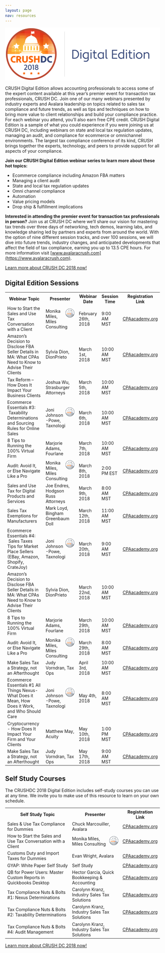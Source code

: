 ```yaml
---
layout: page
nav: resources
---
```


<img src="/public/images/crushdc_digital.png" width="512" height="171" alt="CRUSHDC 2018 Digital Edition" />

CRUSH Digital Edition allows accounting professionals to access some of the expert content available at this year’s premier event for transaction tax professionals, CRUSH DC. Join one of our many webinars presented by industry experts and Avalara leadership on topics related to sales tax compliance and future trends, as well as tips and techniques on how to bring more value to client relationships and build your compliance practice. For each webinar you attend, you’ll also earn free CPE credit. CRUSH Digital Edition is a sample of what you could experience if you were joining us at CRUSH DC, including webinars on state and local tax regulation updates, managing an audit, and compliance for ecommerce or omnichannel environments. The largest tax compliance conference of its kind, CRUSH brings together the experts, technology, and peers to provide support for all aspects of your compliance.

**Join our CRUSH Digital Edition webinar series to learn more about these hot topics:**

<ul class="normal">
  <li>Ecommerce compliance including Amazon FBA matters</li>
  <li>Managing a client audit</li>
  <li>State and local tax regulation updates</li>
  <li>Omni channel compliance</li>
  <li>Automation</li>
  <li>Value pricing models</li>
  <li>Drop ship & fulfillment implications</li>
</ul>

**Interested in attending the premier event for transaction tax professionals in person?** Join us at CRUSH DC where we’ll share our vision for mastering tax trends over three days of networking, tech demos, learning labs, and knowledge sharing led by partners and experts from around the world. With the option of nine different session tracks, and over 100 sessions, we will dive into future trends, industry changes, and anticipated developments that affect the field of tax compliance, earning you up to 13.5 CPE hours.  For more information visit [www.avalaracrush.com](https://www.avalaracrush.com).

<p class="btn-callout"><a href="http://www.avalaracrush.com/events/crush-dc-2018/event-summary-67b6e698ed174ce7bb0b602320e448d3.aspx" role="button">Learn more about CRUSH DC 2018 now!</a></p>

## Digital Edition Sessions

<div class="mobile-table">
  <table class="styled-table">
    <tr>
      <th>Webinar Topic</th>
      <th>Presenter</th>
      <th>Webinar Date</th>
      <th>Session Time</th>
      <th>Registration Link</th>
    </tr>
    <tr>
      <td>How to Start the Sales and Use Tax Conversation with a Client</td>
      <td><img src="/public/images/crushdc_silver.png" width="30" height="30" align="right" alt="CRUSHDC 2018 Silver Sponsor" />Monika Miles, Miles Consulting</td>
      <td>February 26th, 2018</td>
      <td>9:00 AM MST</td>
      <td><a href="https://www.cpaacademy.org/webinars/a0D4400000UC3GpEAL">CPAacademy.org</a></td>
    </tr>
    <tr>
      <td>Amazon’s Decision to Disclose FBA Seller Details in MA: What CPAs Need to Know to Advise Their Clients</td>
      <td>Sylvia Dion, DionPrieto</td>
      <td>March 1st, 2018</td>
      <td>10:00 AM MST</td>
      <td><a href="https://www.cpaacademy.org/webinars/a0D4400000UnMq3EAF">CPAacademy.org</a></td>
    </tr>
    <tr>
      <td>Tax Reform – How Does It Impact Your Business Clients</td>
      <td>Joshua Wu, Strasburger Attorneys</td>
      <td>March 5th, 2018</td>
      <td>10:00 AM MST</td>
      <td><a href="https://www.cpaacademy.org/webinars/a0D4400000UDxUeEAL">CPAacademy.org</a></td>
    </tr>
    <tr>
      <td>Ecommerce Essentials #3:  Taxability Determinations and Sourcing Rules for Online Sales</td>
      <td><img src="/public/images/crushdc_silver.png" width="30" height="30" align="right" alt="CRUSHDC 2018 Silver Sponsor" />Joni Johnson-Powe, Taxnologi</td>
      <td>March 6th, 2018</td>
      <td>10:00 AM MST</td>
      <td><a href="https://www.cpaacademy.org/webinars/a0D4400000UEUc8EAH">CPAacademy.org</a></td>
    </tr>
    <tr>
      <td>8 Tips to Running the 100%  Virtual Firm</td>
      <td>Marjorie Adams, Fourlane</td>
      <td>March 7th, 2018</td>
      <td>10:00 AM MST</td>
      <td><a href="https://www.cpaacademy.org/webinars/a0D4400000TZ5urEAD">CPAacademy.org</a></td>
    </tr>
    <tr>
      <td>Audit: Avoid It, or Else Navigate Like a Pro</td>
      <td><img src="/public/images/crushdc_silver.png" width="30" height="30" align="right" alt="CRUSHDC 2018 Silver Sponsor" />Monika Miles, Miles Consulting</td>
      <td>March 8th, 2018</td>
      <td>2:00 PM EST</td>
      <td><a href="https://www.cpaacademy.org/webinars/a0D4400000UEbJSEA1">CPAacademy.org</a></td>
    </tr>
    <tr>
      <td>Sales and Use Tax for Digital Products and Services </td>
      <td>Joe Endres, Hodgson Russ Attorneys</td>
      <td>March 9th, 2018</td>
      <td>8:00 AM MST</td>
      <td><a href="https://www.cpaacademy.org/webinars/a0D4400000UnR6fEAF">CPAacademy.org</a></td>
    </tr>
    <tr>
      <td>Sales Tax Exemptions for Manufacturers</td>
      <td>Mark Loyd, Bingham Greenbaum Doll</td>
      <td>March 12th, 2018</td>
      <td>11:00 AM MST</td>
      <td><a href="https://www.cpaacademy.org/webinars/a0D4400000UDw7PEAT">CPAacademy.org</a></td>
    </tr>
    <tr>
      <td>Ecommerce Essentials #4:  Sales Taxes Tips for Market Place Sellers (EBay, Amazon, Shopify, CrateJoy)</td>
      <td><img src="/public/images/crushdc_silver.png" width="30" height="30" align="right" alt="CRUSHDC 2018 Silver Sponsor" />Joni Johnson-Powe, Taxnologi</td>
      <td>March 20th, 2018</td>
      <td>9:00 AM MST</td>
      <td><a href="https://www.cpaacademy.org/webinars/a0D4400000UEUmxEAH">CPAacademy.org</a></td>
    </tr>
    <tr>
      <td> Amazon’s Decision to Disclose FBA Seller Details in MA: What CPAs Need to Know to Advise Their Clients</td>
      <td>Sylvia Dion, DionPrieto</td>
      <td>March 22nd, 2018</td>
      <td>10:00 AM MST</td>
      <td><a href="https://www.cpaacademy.org/webinars/a0D4400000UnMq3EAF">CPAacademy.org</a></td>
    </tr>
    <tr>
      <td>8 Tips to Running the 100%  Virtual Firm</td>
      <td>Marjorie Adams, Fourlane</td>
      <td>March 29th, 2018</td>
      <td>10:00 AM MST</td>
      <td><a href="https://www.cpaacademy.org/webinars/a0D4400000TZ5urEAD">CPAacademy.org</a></td>
    </tr>
    <tr>
      <td>Audit: Avoid It, or Else Navigate Like a Pro</td>
      <td><img src="/public/images/crushdc_silver.png" width="30" height="30" align="right" alt="CRUSHDC 2018 Silver Sponsor" />Monika Miles, Miles Consulting</td>
      <td>March 29th, 2018</td>
      <td>8:00 AM MST</td>
      <td><a href="https://www.cpaacademy.org/webinars/a0D4400000UEbbDEAT">CPAacademy.org</a></td>
    </tr>
    <tr>
      <td>Make Sales Tax a Strategy, not an Afterthought</td>
      <td>Judy Vorndran, Tax Ops</td>
      <td>April 3rd, 2018</td>
      <td>10:00 AM MST</td>
      <td><a href="https://www.cpaacademy.org/webinars/a0D4400000Uo1j1EAB">CPAacademy.org</a></td>
    </tr>
    <tr>
      <td>Ecommerce Essentials #1 All Things Nexus- What Does it Mean, How Does it Work, and Who Should Care</td>
      <td><img src="/public/images/crushdc_silver.png" width="30" height="30" align="right" alt="CRUSHDC 2018 Silver Sponsor" />Joni Johnson-Powe, Taxnologi</td>
      <td>May 4th, 2018</td>
      <td>8:00 AM MST</td>
      <td><a href="https://www.cpaacademy.org/webinars/a0D4400000UBwtEEAT">CPAacademy.org</a></td>
    </tr>
    <tr>
      <td>Cryptocurrency - How Does It Impact Your Firm and Your  Clients</td>
      <td>Matthew May, Acuity</td>
      <td>May 10th, 2018</td>
      <td>1:00 PM MST</td>
      <td><a href="https://www.cpaacademy.org/webinars/a0D4400000UDKGeEAP">CPAacademy.org</a></td>
    </tr>
    <tr>
      <td>Make Sales Tax a Strategy, not an Afterthought</td>
      <td>Judy Vorndran, Tax Ops</td>
      <td>May 17th, 2018</td>
      <td>9:00 AM MST</td>
      <td><a href="https://www.cpaacademy.org/webinars/a0D4400000Uo1zFEAR">CPAacademy.org</a></td>
    </tr>
  </table>
</div>

## Self Study Courses

The CRUSHDC 2018 Digital Edition includes self-study courses you can use at any time.  We invite you to make use of this resource to learn on your own schedule.

<div class="mobile-table">
  <table class="styled-table">
    <tr>
      <th>Self Study Topic</th>
      <th>Presenter</th>
      <th>Registration Link</th>
    </tr>
    <tr>
      <td>Sales & Use Tax Compliance for Dummies</td>
      <td>Chuck Marcouiller, Avalara</td>
      <td><a href="https://www.cpaacademy.org/self_study_show/a0D4400000SMQpREAX">CPAacademy.org</a></td>
    </tr>
    <tr>
      <td>How to Start the Sales and Use Tax Conversation with a Client</td>
      <td><img src="/public/images/crushdc_silver.png" width="30" height="30" align="right" alt="CRUSHDC 2018 Silver Sponsor" />Monika Miles, Miles Consulting</td>
      <td><a href="https://www.cpaacademy.org/self_study_show/a0D4400000SMQsuEAH">CPAacademy.org</a></td>
    </tr>
    <tr>
      <td>Customs Duty and Import Taxes for Dummies</td>
      <td>Evan Wright, Avalara</td>
      <td><a href="https://www.cpaacademy.org/self_study_show/a0D4400000SMQrIEAX">CPAacademy.org</a></td>
    </tr>
    <tr>
      <td>GYAP: White Paper Self Study</td>
      <td>Self Study</td>
      <td><a href="https://www.cpaacademy.org/self_study_show/a0D4400000SMZJgEAP">CPAacademy.org</a></td>
    </tr>
    <tr>
      <td>QB for Power Users: Master Custom Reports in Quickbooks Desktop</td>
      <td>Hector Garcia, Quick Bookkeeping & Accounting</td>
      <td><a href="https://www.cpaacademy.org/self_study_show/a0D4400000SMZJ7EAP">CPAacademy.org</a></td>
    </tr>
    <tr>
      <td>Tax Compliance Nuts & Bolts #1: Nexus Determinations</td>
      <td>Carolynn Kranz, Industry Sales Tax Solutions</td>
      <td><a href="https://www.cpaacademy.org/self_study_show/a0D4400000UnQgHEAV">CPAacademy.org</a></td>
    </tr>
    <tr>
      <td>Tax Compliance Nuts & Bolts #2: Taxability Determinations</td>
      <td>Carolynn Kranz, Industry Sales Tax Solutions</td>
      <td><a href="https://www.cpaacademy.org/self_study_show/a0D4400000TZNkREAX">CPAacademy.org</a></td>
    </tr>
    <tr>
      <td>Tax Compliance Nuts & Bolts #4: Audit Management</td>
      <td>Carolynn Kranz, Industry Sales Tax Solutions</td>
      <td><a href="https://www.cpaacademy.org/self_study_show/a0D4400000TZNtJEAX">CPAacademy.org</a></td>
    </tr>
  </table>
</div>

<p class="btn-callout"><a href="http://www.avalaracrush.com/events/crush-dc-2018/event-summary-67b6e698ed174ce7bb0b602320e448d3.aspx" role="button">Learn more about CRUSH DC 2018 now!</a></p>
